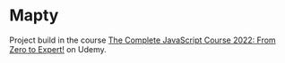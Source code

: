# Mapty

Project build in the course [The Complete JavaScript Course 2022: From Zero to Expert!](https://www.udemy.com/course/the-complete-javascript-course/) on Udemy.
